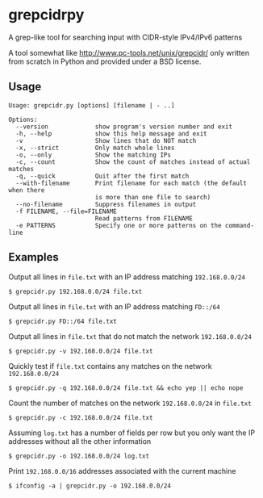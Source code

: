 # grepcidrpy
A grep-like tool for searching input with CIDR-style IPv4/IPv6 patterns

A tool somewhat like
http://www.pc-tools.net/unix/grepcidr/
only written from scratch in Python and provided under a BSD license.

## Usage

```
Usage: grepcidr.py [options] [filename | - ..]

Options:
  --version             show program's version number and exit
  -h, --help            show this help message and exit
  -v                    Show lines that do NOT match
  -x, --strict          Only match whole lines
  -o, --only            Show the matching IPs
  -c, --count           Show the count of matches instead of actual matches
  -q, --quick           Quit after the first match
  --with-filename       Print filename for each match (the default when there
                        is more than one file to search)
  --no-filename         Suppress filenames in output
  -f FILENAME, --file=FILENAME
                        Read patterns from FILENAME
  -e PATTERNS           Specify one or more patterns on the command-line
```

## Examples

Output all lines in `file.txt` with an IP address matching `192.168.0.0/24`

```
$ grepcidr.py 192.168.0.0/24 file.txt
```

Output all lines in `file.txt` with an IP address matching `FD::/64`

```
$ grepcidr.py FD::/64 file.txt
```

Output all lines in `file.txt` that do not match the network `192.168.0.0/24`

```
$ grepcidr.py -v 192.168.0.0/24 file.txt
```

Quickly test if `file.txt` contains any matches on the network
`192.168.0.0/24`

```
$ grepcidr.py -q 192.168.0.0/24 file.txt && echo yep || echo nope
```

Count the number of matches on the network `192.168.0.0/24` in `file.txt`

```
$ grepcidr.py -c 192.168.0.0/24 file.txt
```

Assuming `log.txt` has a number of fields per row but you only want the
IP addresses without all the other information

```
$ grepcidr.py -o 192.168.0.0/24 log.txt
```

Print `192.168.0.0/16` addresses associated with the current machine

```
$ ifconfig -a | grepcidr.py -o 192.168.0.0/24
```
